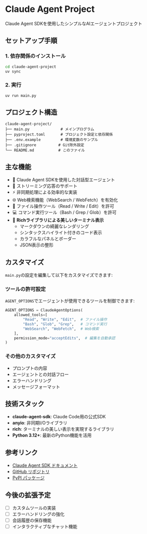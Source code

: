 # Claude Agent Project

Claude Agent SDKを使用したシンプルなAIエージェントプロジェクト

## セットアップ手順

### 1. 依存関係のインストール

```bash
cd claude-agent-project
uv sync
```

### 2. 実行

```bash
uv run main.py
```

## プロジェクト構造

```
claude-agent-project/
├── main.py              # メインプログラム
├── pyproject.toml       # プロジェクト設定と依存関係
├── .env.example         # 環境変数のサンプル
├── .gitignore          # Git除外設定
└── README.md           # このファイル
```

## 主な機能

- 🤖 Claude Agent SDKを使用した対話型エージェント
- 📡 ストリーミング応答のサポート
- ⚡ 非同期処理による効率的な実装
- 🌐 Web検索機能（WebSearch / WebFetch）を有効化
- 📝 ファイル操作ツール（Read / Write / Edit）を許可
- 💻 コマンド実行ツール（Bash / Grep / Glob）を許可
- 🎨 **Richライブラリによる美しいターミナル表示**
  - マークダウンの綺麗なレンダリング
  - シンタックスハイライト付きのコード表示
  - カラフルなパネルとボーダー
  - JSON表示の整形

## カスタマイズ

`main.py`の設定を編集して以下をカスタマイズできます:

### ツールの許可設定

`AGENT_OPTIONS`でエージェントが使用できるツールを制御できます:

```python
AGENT_OPTIONS = ClaudeAgentOptions(
    allowed_tools=[
        "Read", "Write", "Edit",  # ファイル操作
        "Bash", "Glob", "Grep",   # コマンド実行
        "WebSearch", "WebFetch",  # Web検索
    ],
    permission_mode="acceptEdits",  # 編集を自動承認
)
```

### その他のカスタマイズ

- プロンプトの内容
- エージェントとの対話フロー
- エラーハンドリング
- メッセージフォーマット

## 技術スタック

- **claude-agent-sdk**: Claude Code用の公式SDK
- **anyio**: 非同期I/Oライブラリ
- **rich**: ターミナルの美しい表示を実現するライブラリ
- **Python 3.12+**: 最新のPython機能を活用

## 参考リンク

- [Claude Agent SDK ドキュメント](https://docs.claude.com/en/api/agent-sdk/python)
- [GitHub リポジトリ](https://github.com/anthropics/claude-agent-sdk-python)
- [PyPI パッケージ](https://pypi.org/project/claude-agent-sdk/)

## 今後の拡張予定

- [ ] カスタムツールの実装
- [ ] エラーハンドリングの強化
- [ ] 会話履歴の保存機能
- [ ] インタラクティブなチャット機能
